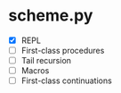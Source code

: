 # scheme.py

- [x] REPL
- [ ] First-class procedures
- [ ] Tail recursion
- [ ] Macros
- [ ] First-class continuations
